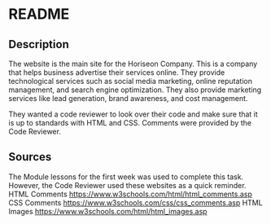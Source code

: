 # README
## Description
The website is the main site for the Horiseon Company. This is a company that helps business advertise their services online. They provide technological services such as social media marketing, online reputation management, and search engine optimization. They also provide marketing services like lead generation, brand awareness, and cost management.

They wanted a code reviewer to look over their code and make sure that it is up to standards with HTML and CSS.
Comments were provided by the Code Reviewer. 

## Sources
The Module lessons for the first week was used to complete this task.
However, the Code Reviewer used these websites as a quick reminder.
HTML Comments https://www.w3schools.com/html/html_comments.asp
CSS Comments https://www.w3schools.com/css/css_comments.asp
HTML Images https://www.w3schools.com/html/html_images.asp
